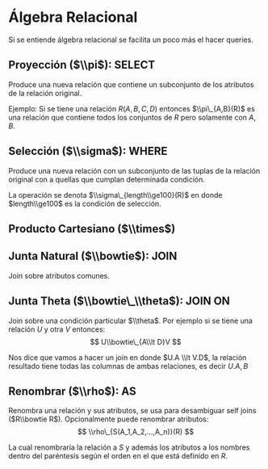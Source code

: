 # Álgebra Relacional

Si se entiende álgebra relacional se facilita un poco más el hacer queries.

## Proyección ($\\pi$): SELECT

Produce una nueva relación que contiene un subconjunto de los atributos de la
relación original.

Ejemplo: Si se tiene una relación $R(A,B,C,D)$ entonces $\\pi\_{A,B}(R)$ es una
relación que contiene todos los conjuntos de $R$ pero solamente con $A,B$.

## Selección ($\\sigma$): WHERE

Produce una nueva relación con un subconjunto de las tuplas de la relación
original con a quellas que cumplan determinada condición.

La operación se denota $\\sigma\_{length\\ge100}(R)$ en donde $length\\ge100$ es
la condición de selección.

## Producto Cartesiano ($\\times$)

## Junta Natural ($\\bowtie$): JOIN

Join sobre atributos comunes.

## Junta Theta ($\\bowtie\_\\theta$): JOIN ON

Join sobre una condición particular $\\theta$. Por ejemplo si se tiene una
relación $U$ y otra $V$ entonces: $$ U\\bowtie\_{A\\lt D}V $$

Nos dice que vamos a hacer un join en donde $U.A \\lt V.D$, la relación
resultado tiene todas las columnas de ambas relaciones, es decir $U.A,B$

## Renombrar ($\\rho$): AS

Renombra una relación y sus atributos, se usa para desambiguar self joins
($R\\bowtie R$). Opcionalmente puede renombrar atributos: $$
\\rho\_{S(A_1,A_2,...,A_n)}(R) $$

La cual renombraría la relación a $S$ y además los atributos a los nombres
dentro del paréntesis según el orden en el que está definido en $R$.
